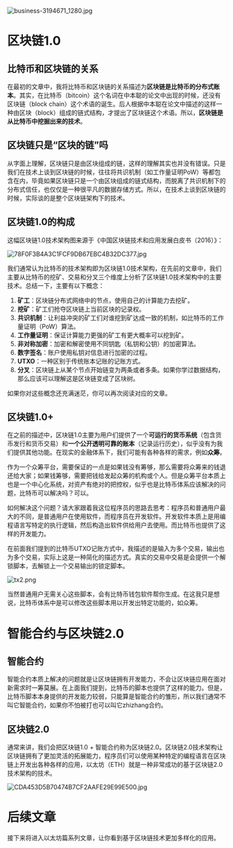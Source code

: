 ![business-3194671_1280.jpg][1]

# 区块链1.0

## 比特币和区块链的关系

在最初的文章中，我将比特币和区块链的关系描述为**区块链是比特币的分布式账本**。其实，在比特币（bitcoin）这个名词在中本聪的论文中出现的时候，还没有区块链（block chain）这个术语的诞生。后人根据中本聪在论文中描述的这样一种由区块（block）组成的链式结构，才提出了区块链这个术语。所以，**区块链是从比特币中挖掘出来的技术**。

## 区块链只是“区块的链”吗

从字面上理解，区块链只是由区块组成的链，这样的理解其实也并没有错误。只是我们在技术上谈到区块链的时候，往往将共识机制（如工作量证明PoW）等都包含在内，毕竟如果区块链只是一个由区块组成的链式结构，而脱离了共识机制下的分布式信任，也仅仅是一种很平凡的数据存储方式。所以，在技术上谈到区块链的时候，实际谈的是整个区块链架构下的技术。

## 区块链1.0的构成

这幅区块链1.0技术架构图来源于《中国区块链技术和应用发展白皮书（2016）》：

![78F0F3B4A3C1FCF9DB67EBC4B32DC377.jpg][2]

我们通常认为比特币的技术架构即为区块链1.0技术架构，在先前的文章中，我们主要从比特币的挖矿、交易和分叉三个维度上分析了区块链1.0技术架构中的主要技术。总结一下，主要有以下概念：

1. **矿工**：区块链分布式网络中的节点，使用自己的计算能力去挖矿。
2. **挖矿**：矿工们抢夺区块链上当前区块的记录权。
3. **共识机制**：让利益冲突的矿工们对谁挖到矿达成一致的机制，如比特币的工作量证明（PoW）算法。
4. **工作量证明**：保证计算能力更强的矿工有更大概率可以挖到矿。
5. **非对称加密**：加密和解密使用不同钥匙（私钥和公钥）的加密算法。
6. **数字签名**：账户使用私钥对信息进行加密的过程。
7. **UTXO**：一种区别于传统账本记账的记账方式。
8. **分叉**：区块链上从某个节点开始链变为两条或者多条。如果你学过数据结构，那么应该可以理解这是区块链变成了区块树。

如果你对这些概念还充满迷茫，你可以再次阅读对应的文章。

## 区块链1.0+

在之前的描述中，区块链1.0主要为用户们提供了一个**可运行的货币系统**（包含货币发行和货币交易）和**一个公开透明可靠的账本**（记录运行历史），似乎没有为我们提供其他功能。在现实的金融体系下，我们可能有各种各样的需求，例如**众筹**。

作为一个众筹平台，需要保证的一点是如果钱没有筹够，那么需要将众筹来的钱退还给大家；如果钱筹够，需要把钱给发起众筹的机构或个人。但是众筹平台本质上也是一个中心化系统，对资产有绝对的把控权，似乎也是比特币体系应该解决的问题，比特币可以解决吗？可以。

如何解决这个问题？请大家跟着我这位程序员的思路去思考：程序员和普通用户最大的不同，是普通用户在使用软件，而程序员在开发软件。开发软件本质上是用编程语言写特定的执行逻辑，然后构造出软件供给用户去使用。而比特币也提供了这样的开发能力。

在前面我们提到的比特币UTXO记账方式中，我描述的是输入为多个交易，输出也为多个交易，实际上这是一种简化的描述方式。真实的交易中交易是会提供一个解锁脚本，去解锁上一个交易输出的锁定脚本。

![tx2.png][3]

当然普通用户无需关心这些脚本，会有比特币钱包软件帮你生成。在这我只是想说，比特币体系中是可以修改这些脚本用以开发出特定功能的，如众筹。

# 智能合约与区块链2.0

## 智能合约

智能合约本质上解决的问题就是让区块链拥有开发能力，不会让区块链应用在面对新需求时一筹莫展。在上面我们提到，比特币的脚本也提供了这样的能力。但是，比特币脚本本身提供的开发能力较弱，只能算是智能合约的雏形，所以我们通常不叫它智能合约，如果你不怕被打也可以叫它zhizhang合约。

## 区块链2.0

通常来讲，我们会把区块链1.0 + 智能合约称为区块链2.0。区块链2.0技术架构让区块链拥有了更加灵活的拓展能力，程序员们可以使用某种特定的编程语言在区块链上开发出各种各样的应用，以太坊（ETH）就是一种非常成功的基于区块链2.0技术架构的技术。

![CDA453D5B70474B7CF2AAFE29E99E500.jpg][4]

# 后续文章

接下来将进入以太坊篇系列文章，让你看到基于区块链技术更加多样化的应用。


  [1]: http://blockchain8.tech/usr/uploads/2018/04/2296810449.jpg
  [2]: http://blockchain8.tech/usr/uploads/2018/04/3481625175.jpg
  [3]: http://blockchain8.tech/usr/uploads/2018/03/2076218123.png
  [4]: http://blockchain8.tech/usr/uploads/2018/04/1505040576.jpg
